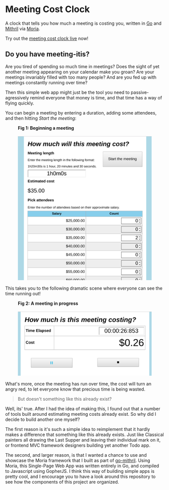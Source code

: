 # Meeting Cost Clock
A clock that tells you how much a meeting is costing you, written in [Go](https://golang.org) and [Mithril](http://mithril.js.org) via [Moria](https://github.com/danverbraganza/go-mithril).

Try out the [meeting cost clock live](https://danverbraganza.com/tools/meeting-cost-calculator) now!

## Do you have meeting-itis?

Are you tired of spending so much time in meetings? Does the sight of yet another meeting appearing on your calendar make you groan? Are your meetings invariably filled with too many people? And are you fed up with meetings constantly running over time?

Then this simple web app might just be the tool you need to passive-agressively remind everyone that money is time, and that time has a way of flying quickly.

You can begin a meeting by entering a duration, adding some attendees, and then hitting *Start the meeting*:
<figure>
<figcaption><label for="begin-image"><b>Fig 1: Beginning a meeting</b></label></figcaption><br>
<img id="begin-image" src="documentation-assets/beginning-a-meeting.png" width=600></img>
</figure>

This takes you to the following dramatic scene where everyone can see the time running out!
<figure>
<figcaption><label for="during-image"><b>Fig 2: A meeting in progress</b></label></figcaption><br>
<img src="documentation-assets/meeting-in-progress.png" width=600></img>
</figure>

What's more, once the meeting has run over time, the cost will turn an angry red, to let everyone 
know that precious time is being wasted.

> But doesn't something like this already exist?

Well, its' true. After I had the idea of making this, I found out that a number of tools 
built around estimating meeting costs already exist. So why did I decide to build another one myself?

The first reason is it's such a simple idea to reimplement that it hardly makes a difference that
something like this already exists. Just like Classical painters all drawing the Last Supper and leaving 
their individual mark on it, or frontend MVC framework designers building yet another Todo app.  

The second, and larger reason, is that I wanted a chance to use and showcase the Moria framework that 
I built as part of [go-mithril](https://github.com/danverbraganza/go-mithril). Using Moria, this 
Single-Page Web App was written entirely in Go, and compiled to Javascript using GopherJS. I think this way of building simple apps is pretty cool, and I encourage you to have a look around this repository to see how the components of this project are organized.

